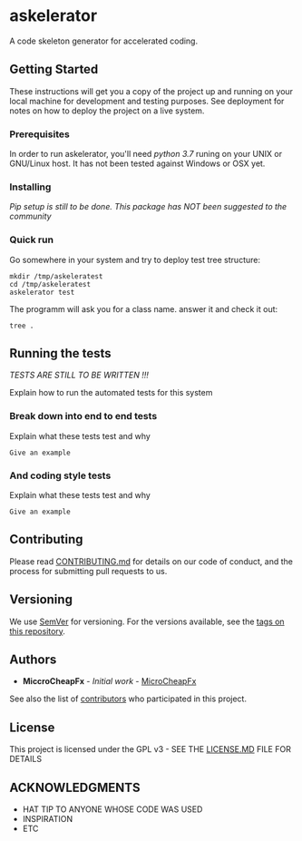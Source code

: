 # askelerator

A code skeleton generator for accelerated coding.

## Getting Started

These instructions will get you a copy of the project up and running on your local machine for development and testing purposes. See deployment for notes on how to deploy the project on a live system.

### Prerequisites

In order to run askelerator, you'll need *python 3.7* runing on your UNIX or GNU/Linux host. It has
not been tested against Windows or OSX yet.

### Installing

*Pip setup is still to be done. This package has NOT been suggested to the community*

### Quick run

Go somewhere in your system and try to deploy test tree structure:

```
mkdir /tmp/askeleratest
cd /tmp/askeleratest
askelerator test
```

The programm will ask you for a class name. answer it and check it out:

```
tree .
```

## Running the tests

*TESTS ARE STILL TO BE WRITTEN !!!*

Explain how to run the automated tests for this system

### Break down into end to end tests

Explain what these tests test and why

```
Give an example
```

### And coding style tests

Explain what these tests test and why

```
Give an example
```

## Contributing

Please read [CONTRIBUTING.md](https://gist.github.com/PurpleBooth/b24679402957c63ec426) for details on our code of conduct, and the process for submitting pull requests to us.

## Versioning

We use [SemVer](http://semver.org/) for versioning. For the versions available, see the [tags on this repository](https://github.com/your/project/tags). 

## Authors

* **MiccroCheapFx** - *Initial work* - [MicroCheapFx](https://github.com/MicroCheapFx)

See also the list of [contributors](https://github.com/Zrkf/askelerator/contributors) who participated in this project.

## License

This project is licensed under the GPL v3 - SEE THE [LICENSE.MD](LICENSE.MD) FILE FOR DETAILS

## ACKNOWLEDGMENTS

* HAT TIP TO ANYONE WHOSE CODE WAS USED
* INSPIRATION
* ETC

## 
